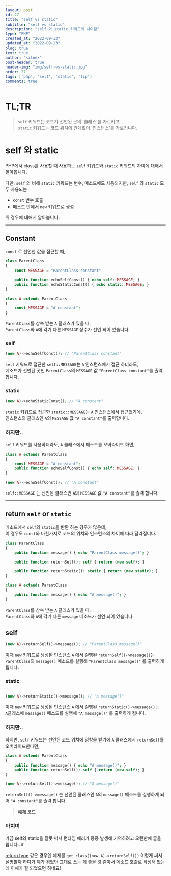 ```yaml
---
layout: post
id: 27
title: "self vs static"
subtitle: "self vs static"
description: "self 와 static 키워드의 차이점"
type: "PHP"
created_at: "2022-09-13"
updated_at: "2022-09-13"
blog: true
text: true
author: "silnex"
post-header: true
header-img: "img/self-vs-static.jpg"
order: 27
tags: ['php', 'self', 'static', 'tip']
comments: true
---
```


# TL;TR

> `self` 키워드는 코드가 선언된 곳의 '클래스'를 가르키고,  
> `static` 키워드는 코드 위치에 관계없이 '인스턴스'를 가르킵니다.

# self 와 static

PHP에서 class를 사용할 때 사용하는 `self` 키워드와 `static` 키워드의 차이에 대해서 알아봅니다.

다만, `self` 의 비해 `static` 키워드는 변수, 메소드에도 사용되지만, `self` 와 `static` 모두 사용되는
 - `const` 변수 호출
 - 메소드 안에서 `new` 키워드로 생성

위 경우에 대해서 알아봅니다.

---

## Constant

`const` 로 선언한 값을 접근할 때,

```php
class ParentClass
{
    const MESSAGE = "ParentClass constant"

    public function echoSelfConst() { echo self::MESSAGE; }
    public function echoStaticConst() { echo static::MESSAGE; }
}

class A extends ParentClass
{
    const MESSAGE = "A constant";
}
```

`ParentClass`를 상속 받는 `A` 클래스가 있을 때,  
`ParentClass`와 `A`에 각기 다른 `MESSAGE` 상수가 선언 되어 있습니다.

### self

```php
(new A)->echoSelfConst(); // "ParentClass constant"
```

`self` 키워드로 접근한 `self::MESSAGE`는 `A` 인스턴스에서 접근 하더라도,  
메소드가 선언된 곳인 `ParentClass`의 `MESSAGE` 값 `"ParentClass constant"`를 출력합니다.

### static

```php
(new A)->echoStaticConst(); // "A constant"
```

`static` 키워드로 접근한 `static::MESSAGE`는 `A` 인스턴스에서 접근했기에,  
인스턴스의 클래스인 `A`의 `MESSAGE` 값 `"A constant"`를 출력합니다.


### 하지만..

`self` 키워드를 사용하더라도, `A` 클래스에서 메소드를 오버라이드 하면,

```php
class A extends ParentClass
{
    const MESSAGE = "A constant";
    public function echoSelfConst() { echo self::MESSAGE; }
}

(new A)->echoSelfConst(); // "A constant"
```

`self::MESSAGE` 는 선언된 클래스인 `A`의 `MESSAGE` 값 `"A constant"`를 출력 합니다.

---

## return `self` or `static`

메소드에서 `self`와 `static`을 반환 하는 경우가 많은데,   
이 경우도 `const`와 마찬가지로 코드의 위치와 인스턴스의 차이에 따라 달라집니다.

```php
class ParentClass
{
    public function message() { echo "ParentClass message()"; }

    public function returnSelf(): self { return (new self); }

    public function returnStatic(): static { return (new static); }
}

class A extends ParentClass
{
    public function message() { echo "A message()"; }
}
```

`ParentClass`를 상속 받는 `A` 클래스가 있을 때,  
`ParentClass`와 `A`에 각기 다른 `message` 메소드가 선언 되어 있습니다.

## self

```php
(new A)->returnSelf()->message(); // "ParentClass message()"
```

이때 `new` 키워드로 생성된 인스턴스 `A` 에서 실행된 `returnSelf()->message()`는  
`ParentClass`의 `message()` 메소드를 실행해 `"ParentClass message()"` 를 출력하게 됩니다.

### static

```php

(new A)->returnStatic()->message(); // "A message()"
```

이때 `new` 키워드로 생성된 인스턴스 `A` 에서 실행된 `returnStatic()->message()`는  
`A`클래스에 `message()` 메소드를 실행해 `"A message()"` 를 출력하게 됩니다.


### 하지만..

하지만, `self` 키워드는 선언된 코드 위치에 영향을 받기에 `A` 클래스에서 `returnSelf`를 오버라이드한다면,

```php
class A extends ParentClass
{
    public function message() { echo "A message()"; }
    public function returnSelf(): self { return (new self); }
}

(new A)->returnSelf()->message(); // "A message()"
```
`returnSelf()->message()` 는 선언된 클래스인 `A`의 `message()` 메소드를 실행하게 되어 `"A constant"`를 출력 합니다.

> [예제 코드](demo.php)

### 마치며

가끔 self와 static을 잘못 써서 런타임 에러가 종종 발생해 기억하려고 오랜만에 글을 씁니다..ㅎ

[return type](#return-self-or-static) 같은 경우엔 예제를 `get_class((new A)->returnSelf())` 이렇게 써서 설명할까 하다가 제가 겪었던 그대로 쓰는 게 좋을 것 같아서 메소드 호출로 작성해 봤는데 이해가 잘 되었으면 하네요!
